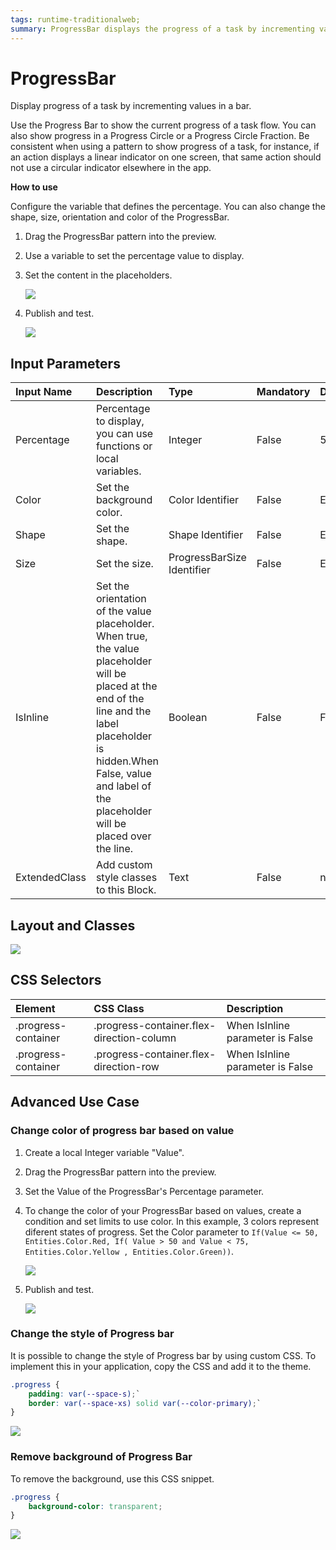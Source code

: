 ```yaml
---
tags: runtime-traditionalweb;
summary: ProgressBar displays the progress of a task by incrementing values in a bar.
---
```


# ProgressBar

Display progress of a task by incrementing values in a bar.

Use the Progress Bar to show the current progress of a task flow. You can also show progress in a Progress Circle or a Progress Circle Fraction. Be consistent when using a pattern to show progress of a task, for instance, if an action displays a linear indicator on one screen, that same action should not use a circular indicator elsewhere in the app.

**How to use**

Configure the variable that defines the percentage. You can also change the shape, size, orientation and color of the ProgressBar.

1. Drag the ProgressBar pattern into the preview.
2. Use a variable to set the percentage value to display.
3. Set the content in the placeholders.

   ![](https://github.com/danielmarquespt/docs-product/tree/e7ea3f444d5129dab245c69ab72ae091554bc4fb/src/develop/ui/patterns/web/numbers/images/progressbar-image-1.png%3E)

4. Publish and test.

   ![](https://github.com/danielmarquespt/docs-product/tree/e7ea3f444d5129dab245c69ab72ae091554bc4fb/src/develop/ui/patterns/web/numbers/images/progressbar-image-2.png%3E)

## Input Parameters

| **Input Name** | **Description** | **Type** | **Mandatory** | **Default Value** |
| :--- | :--- | :--- | :--- | :--- |
| Percentage | Percentage to display, you can use functions or local variables. | Integer | False | 50 |
| Color | Set the background color. | Color Identifier | False | Entities.Color.Primary |
| Shape | Set the shape. | Shape Identifier | False | Entities.Shape.Rounded |
| Size | Set the size. | ProgressBarSize Identifier | False | Entities.ProgressBarSize.Base |
| IsInline | Set the orientation of the value placeholder. When true, the value placeholder will be placed at the end of the line and the label placeholder is hidden.When False, value and label of the placeholder will be placed over the line. | Boolean | False | False |
| ExtendedClass | Add custom style classes to this Block. | Text | False | none |

## Layout and Classes

![](https://github.com/danielmarquespt/docs-product/tree/e7ea3f444d5129dab245c69ab72ae091554bc4fb/src/develop/ui/patterns/web/numbers/images/progressbar-image-3.png?width=650%3E)

## CSS Selectors

| **Element** | **CSS Class** | **Description** |
| :--- | :--- | :--- |
| .progress-container | .progress-container.flex-direction-column | When IsInline parameter is False |
| .progress-container | .progress-container.flex-direction-row | When IsInline parameter is False |

## Advanced Use Case

### Change color of progress bar based on value

1. Create a local Integer variable "Value".
2. Drag the ProgressBar pattern into the preview.
3. Set the Value of the ProgressBar's Percentage parameter.
4. To change the color of your ProgressBar based on values, create a condition and set limits to use color. In this example, 3 colors represent diferent states of progress. Set the Color parameter to `If(Value <= 50, Entities.Color.Red, If( Value > 50 and Value < 75, Entities.Color.Yellow , Entities.Color.Green))`.

   ![](https://github.com/danielmarquespt/docs-product/tree/e7ea3f444d5129dab245c69ab72ae091554bc4fb/src/develop/ui/patterns/web/numbers/images/progressbar-image-4.png%3E)

5. Publish and test.

   ![](https://github.com/danielmarquespt/docs-product/tree/e7ea3f444d5129dab245c69ab72ae091554bc4fb/src/develop/ui/patterns/web/numbers/images/progressbar-image-5.gif%3E)

### Change the style of Progress bar

It is possible to change the style of Progress bar by using custom CSS. To implement this in your application, copy the CSS and add it to the theme.

```css
.progress {
    padding: var(--space-s);`
    border: var(--space-xs) solid var(--color-primary);`
}
```

![](https://github.com/danielmarquespt/docs-product/tree/e7ea3f444d5129dab245c69ab72ae091554bc4fb/src/develop/ui/patterns/web/numbers/images/progressbar-image-6.png%3E)

### Remove background of Progress Bar

To remove the background, use this CSS snippet.

```css
.progress {
    background-color: transparent;
}
```

![](https://github.com/danielmarquespt/docs-product/tree/e7ea3f444d5129dab245c69ab72ae091554bc4fb/src/develop/ui/patterns/web/numbers/images/progressbar-image-7.png%3E)

